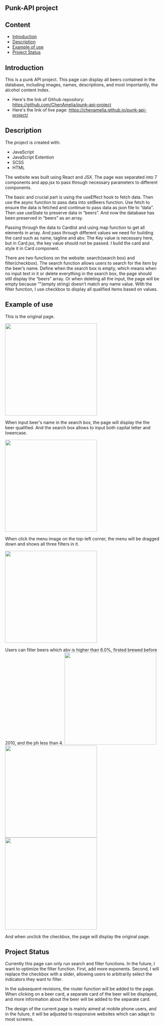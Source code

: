 ## Punk-API project
## Content
* [Introduction](#introduction)
* [Description](#description)
* [Example of use](#example-of-use)
* [Project Status](#project-status)

## Introduction
This is a punk API project. This page can display all beers contained in the database, including images, names, descriptions, and most importantly, the alcohol content index.

* Here's the link of Github repository: https://github.com/ChenAmelia/punk-api-project
* Here's the link of live page: https://chenamelia.github.io/punk-api-project/
	
## Description
The project is created with:
* JavaScript
* JavaScript Extention
* SCSS
* HTML

The website was built using React and JSX. The page was separated into 7 components and app.jsx to pass through necessary parameters to different components. 

The basic and crucial part is using the useEffect hook to fetch data. Then use the async function to pass data into setBeers function. Use fetch to ensure the data is fetched and continue to pass data as json file to “data”. Then use useState to preserve data in “beers”. And now the database has been preserved in “beers” as an array.

Passing through the data to Cardlist and using map function to get all elements in array. And pass through different values we need for building the card such as name, tagline and abv. The Key value is necessary here, but in Card.jsx, the key value should not be passed. I build the card and style it in Card component.

There are two functions on the website: search(search box) and filter(checkbox).  The search function allows users to search for the item by the beer’s name. Define when the search box is empty, which means when no input text in it or delete everything in the search box, the page should still display the “beers” array. Or when deleting all the input, the page will be empty because “”(empty string) doesn’t match any name value. With the filter function, I use checkbox to display all qualified items based on values.

## Example of use

This is the original page.

<img width="300" src= "https://user-images.githubusercontent.com/109622201/190637128-160f792e-d8e1-4092-b50d-81c5db9a730f.png">

When input beer's name in the search box, the page will display the the beer qualified. And the search box allows to input both capital letter and lowercase.

<img width="300" src= "https://user-images.githubusercontent.com/109622201/190637828-a8d5f1f6-8a85-4818-92b5-05fc76dd69db.png">

When click the menu image on the top-left corner, the menu will be dragged down and shows all three filters in it.

<img width="300" src= "https://user-images.githubusercontent.com/109622201/190638254-d09e2323-a1ae-43d0-b365-b5f0c035504b.png">

Users can filter beers which abv is higher than 6.0%, firsted brewed before 2010, and the ph less than 4.
<img width="300" src= "(https://user-images.githubusercontent.com/109622201/190638701-393cf761-2ac3-48be-b3b1-6e985ddb0650.png">
<img width="300" src= "https://user-images.githubusercontent.com/109622201/190638708-9c2b9ad4-2ad7-44d7-a85a-a6ba2ac55db4.png">
<img width="300" src= "https://user-images.githubusercontent.com/109622201/190638716-15524954-2c92-455d-a219-aed02ad36aa4.png">

And when unclick the checkbox, the page will display the original page.

## Project Status
Currently this page can only run search and filter functions. In the future, I want to optimize the filter function. First, add more exponents. Second, I will replace the checkbox with a slider, allowing users to arbitrarily select the indicators they want to filter.

In the subsequent revisions, the router function will be added to the page. When clicking on a beer card, a separate card of the beer will be displayed, and more information about the beer will be added to the separate card.

The design of the current page is mainly aimed at mobile phone users, and in the future, it will be adjusted to responsive websites which can adapt to most screens.

